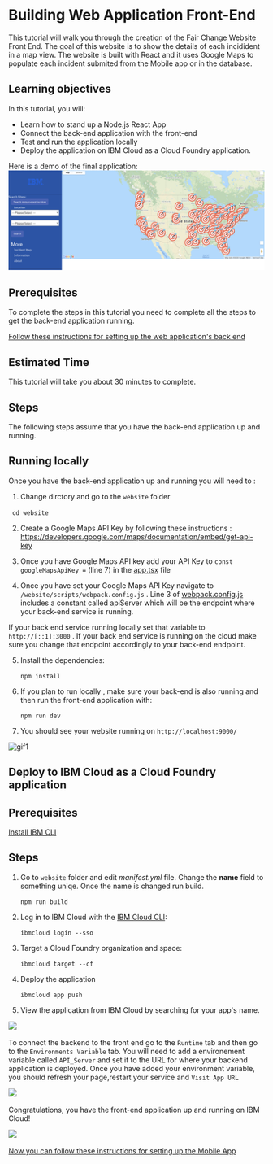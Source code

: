 # Building Web Application Front-End

This tutorial will walk you through the creation of the Fair Change Website Front End. The goal of this website is to show the details of each incidident in a map view. The website is built with React and it uses Google Maps to populate each incident submited from the Mobile app or in  the database.  

## Learning objectives

In this tutorial, you will:
- Learn how to stand up a Node.js React App
- Connect the back-end application with the front-end 
- Test and run the application locally 
- Deploy the application on IBM Cloud as a Cloud Foundry application.

Here is a demo of the final application:
![](/images/img20.png)


## Prerequisites

To complete the steps in this tutorial you need to complete all the steps to get the back-end application running. 

[Follow these instructions for setting up the web application's back end](https://github.com/embrace-call-for-code/fairchange/blob/master/backend/README.md)


## Estimated Time 
This tutorial will take you about 30 minutes to complete.

## Steps
The following steps assume that you have the back-end application up and running. 
## Running locally
Once you have the back-end application up and running you will need to : 

1. Change dirctory and go to the `website` folder 

``` cd website``` 

2. Create a Google Maps API Key  by following these instructions : https://developers.google.com/maps/documentation/embed/get-api-key 

3. Once you have Google Maps API key add your API Key to `const googleMapsApiKey =` (line 7) in the [app.tsx](https://github.com/embrace-call-for-code/fairchange/blob/starter-kit/website/app.tsx) file  

4. Once you have set your Google Maps API Key navigate to  `/website/scripts/webpack.config.js` . Line 3 of [webpack.config.js](https://github.com/embrace-call-for-code/fairchange/blob/starter-kit/website/scripts/webpack.config.js) includes a constant called apiServer which will be the endpoint where your back-end service is running. 

If your back end service running locally set that variable to `http://[::1]:3000` . If your back end service is running  on the cloud make sure you change that endpoint accordingly to your back-end endpoint. 

5. Install the dependencies:

    ```
    npm install
    ```

6. If you plan to run locally , make sure your back-end is also running and then run the front-end application with:

    ```
    npm run dev
    ```

7. You should see your website running on `http://localhost:9000/` 

![gif1](/images/gif1.gif)



## Deploy to IBM Cloud as a Cloud Foundry application
## Prerequisites
[Install IBM CLI](https://cloud.ibm.com/docs/cli?topic=cli-getting-started) 

## Steps

1. Go to `website` folder and edit *manifest.yml* file. Change the **name** field to something uniqe. Once the name is changed run build.  

    ```
    npm run build
    ```
2. Log in to IBM Cloud with the [IBM Cloud CLI](https://cloud.ibm.com/docs/cli/index.html#overview):
    ```
    ibmcloud login --sso
    ```

3. Target a Cloud Foundry organization and space:

    ```
    ibmcloud target --cf
    ```


4. Deploy the application

    ```
    ibmcloud app push
    ```


5. View the application from IBM Cloud by searching for your app's name. 

![](/images/img26.png)

To connect the backend to the front end go to the `Runtime` tab and then go to the `Environments Variable` tab. You will need to add a environement variable called `API_Server` and set it to the URL for where your backend application is deployed. Once you have added your environment variable, you should refresh your page,restart your service and `Visit App URL` 

![](/images/img27.png)

Congratulations, you have the front-end application up and running on IBM Cloud! 

![](/images/img28.png)


[Now you can follow these instructions for setting up the Mobile App](https://github.com/embrace-call-for-code/fairchange/blob/master/mobile/README.md) 